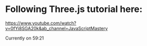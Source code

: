 # Following Three.js tutorial here:
https://www.youtube.com/watch?v=0fYi8SGA20k&ab_channel=JavaScriptMastery

Currently on 59:21
